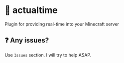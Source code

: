 # 🚩 actualtime
Plugin for providing real-time into your Minecraft server

## ❓ Any issues? 
Use `Issues` section. I will try to help ASAP.
